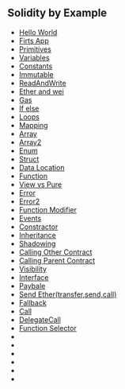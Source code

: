 ## Solidity by Example

* [Hello World](HelloWorld.sol)
* [Firts App](FirstApp.sol)
* [Primitives](primitives.sol)
* [Variables](variables.sol)
* [Constants](constants.sol)
* [Immutable](immutable.sol)
* [ReadAndWrite](ReadAndWrite.sol)
* [Ether and wei](EtherAndWei.sol)
* [Gas](gas.sol)
* [If else](ifelse.sol)
* [Loops](forloop.sol)
* [Mapping](mapping.sol)
* [Array](array.sol)
* [Array2](array2.sol)
* [Enum](enum.sol)
* [Struct](struct.sol)
* [Data Location](DataLocation.sol)
* [Function](function.sol)
* [View vs Pure](ViewAndPure.sol)
* [Error](Error.sol)
* [Error2](Error2.sol)
* [Function Modifier](functionModifier.sol)
* [Events](events.sol)
* [Constractor](constractor.sol)
* [Inheritance](inheritance.sol)
* [Shadowing](ShadowingInheritedStateVar.sol)
* [Calling Other Contract](callingOtherContract.sol)
* [Calling Parent Contract](callingSuperContract.sol)
* [Visibility](visibility.sol)
* [Interface](interface.sol)
* [Paybale](payable.sol)
* [Send Ether(transfer,send,call)](sendingeth.sol)
* [Fallback](fallback.sol)
* [Call](call.sol)
* [DelegateCall](delegatecall.sol)
* [Function Selector](functionselector.sol)
* []()
* []()
* []()
* []()
* []()
* []()